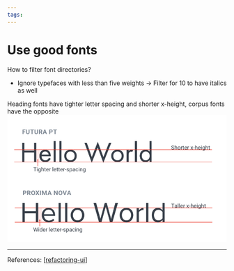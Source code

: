 ```yaml
--- 
tags:
---
```


# Use good fonts

How to filter font directories?
- Ignore typefaces with less than five weights -> Filter for 10 to have italics as well
  
Heading fonts have tighter letter spacing and shorter x-height, corpus fonts have the opposite
![](../../attachments/2021-02-20-09-52-44.png)

---
References:
[[refactoring-ui]]

[//begin]: # "Autogenerated link references for markdown compatibility"
[refactoring-ui]: refactoring-ui.md "Refactoring UI"
[//end]: # "Autogenerated link references"